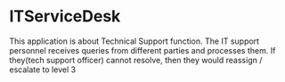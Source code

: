 # ITServiceDesk
This application is about Technical Support function. The IT support personnel receives queries from different parties and processes them. If they(tech support officer) cannot resolve, then they would reassign / escalate to level 3
